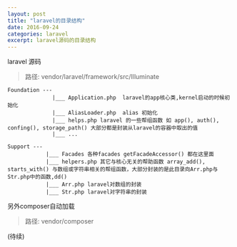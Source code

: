 ```yaml
---
layout: post
title: "laravel的目录结构"
date: 2016-09-24
categories: laravel
excerpt: laravel源码的目录结构
---
```


laravel 源码
> 路径: vendor/laravel/framework/src/Illuminate

    Foundation ---
                  |___ Application.php  laravel的app核心类,kernel启动的时候初始化  
                  |___ AliasLoader.php  alias 初始化  
                  |___ helps.php laravel 的一些帮组函数 如 app(), auth(), confing(), storage_path() 大部分都是封装从laravel的容器中取出的值  
                  |___ ...  

    Support ---
                |___ Facades 各种facades getFacadeAccessor() 都在这里面  
                |___ helpers.php 其它与核心无关的帮助函数 array_add(), starts_with() 与数组或字符串相关的帮组函数，大部分封装的是此目录向Arr.php与Str.php中的函数,dd()  
                |___ Arr.php laravel对数组的封装
                |___ Str.php laravel对字符串的封装


另外composer自动加载
> 路径: vendor/composer

(待续)

